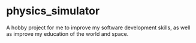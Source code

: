 # physics_simulator
A hobby project for me to improve my software development skills, as well as improve my education of the world and space.
